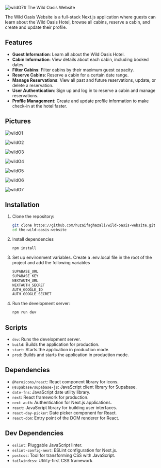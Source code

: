 ![wildO7](https://github.com/huzaifaghazali/wild-oasis-website/assets/63412385/e889759e-8119-4bfa-906e-bfa68d65e7e4)# The Wild Oasis Website

The Wild Oasis Website is a full-stack Next.js application where guests can learn about the Wild Oasis Hotel, browse all cabins, reserve a cabin, and create and update their profile.

## Features

- **Guest Information**: Learn all about the Wild Oasis Hotel.
- **Cabin Information**: View details about each cabin, including booked dates.
- **Filter Cabins**: Filter cabins by their maximum guest capacity.
- **Reserve Cabins**: Reserve a cabin for a certain date range.
- **Manage Reservations**: View all past and future reservations, update, or delete a reservation.
- **User Authentication**: Sign up and log in to reserve a cabin and manage reservations.
- **Profile Management**: Create and update profile information to make check-in at the hotel faster.

## Pictures

   ![wildO1](https://github.com/huzaifaghazali/wild-oasis-website/assets/63412385/0f5db36f-129c-41ed-b730-5b0fcc73b497)

   ![wildO2](https://github.com/huzaifaghazali/wild-oasis-website/assets/63412385/94eb57ba-51a0-4bf5-82a2-6fb7452ed88d)

   ![wildO3](https://github.com/huzaifaghazali/wild-oasis-website/assets/63412385/2af479d0-42c2-4376-9697-abe9ed4158fe)

   ![wildO4](https://github.com/huzaifaghazali/wild-oasis-website/assets/63412385/afa9a9ff-8478-487c-a97d-22247105b9e6)

   ![wildO5](https://github.com/huzaifaghazali/wild-oasis-website/assets/63412385/724e197e-9119-402a-9eb1-b28c5941e76d)

   ![wildO6](https://github.com/huzaifaghazali/wild-oasis-website/assets/63412385/e2965113-be4f-484a-a0d4-aa4ae86a6e86)

   ![wildO7](https://github.com/huzaifaghazali/wild-oasis-website/assets/63412385/3f61635e-46b3-4a22-be74-3ab5ece30763)

## Installation

1. Clone the repository:
   ```bash
   git clone https://github.com/huzaifaghazali/wild-oasis-website.git
   cd the-wild-oasis-website
   ```

2. Install dependencies
   ```bash
   npm install
   ```

3. Set up environment variables. Create a .env.local file in the root of the project and add the following variables
   ```bash
   SUPABASE_URL
   SUPABASE_KEY
   NEXTAUTH_URL
   NEXTAUTH_SECRET
   AUTH_GOOGLE_ID
   AUTH_GOOGLE_SECRET
   ```

4. Run the development server:
   ```bash
   npm run dev
   ```

## Scripts
- `dev`: Runs the development server.
- `build`: Builds the application for production.
- `start`: Starts the application in production mode.
- `prod`: Builds and starts the application in production mode.

## Dependencies
- `@heroicons/react`: React component library for icons.
- `@supabase/supabase-js`: JavaScript client library for Supabase.
- `date-fns`: JavaScript date utility library.
- `next`: React framework for production.
- `next-auth`: Authentication for Next.js applications.
- `react`: JavaScript library for building user interfaces.
- `react-day-picker`: Date picker component for React.
- `react-dom`: Entry point of the DOM renderer for React.

## Dev Dependencies
- `eslint`: Pluggable JavaScript linter.
- `eslint-config-next`: ESLint configuration for Next.js.
- `postcss`: Tool for transforming CSS with JavaScript.
- `tailwindcss`: Utility-first CSS framework.
